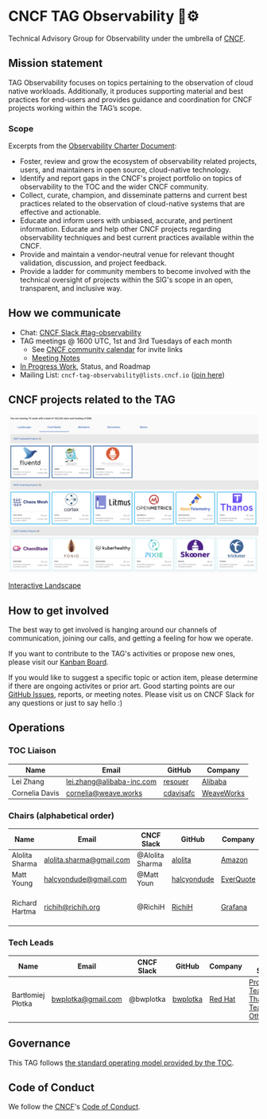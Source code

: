 # CNCF TAG Observability 🔭⚙️

Technical Advisory Group for Observability under the umbrella of [CNCF](https://www.cncf.io/).

## Mission statement

TAG Observability focuses on topics pertaining to the observation of cloud native workloads. Additionally, it produces
supporting material and best practices for end-users and provides guidance and coordination for CNCF projects working within the TAG’s scope.

### Scope

Excerpts from the [Observability Charter Document](observability-charter.md):

* Foster, review and grow the ecosystem of observability related projects, users, and maintainers in open source, cloud-native technology.
* Identify and report gaps in the CNCF's project portfolio on topics of observability to the TOC and the wider CNCF community.
* Collect, curate, champion, and disseminate patterns and current best practices related to the observation of cloud-native systems that are effective and actionable.
* Educate and inform users with unbiased, accurate, and pertinent information. Educate and help other CNCF projects regarding observability techniques and best current practices available within the CNCF.
* Provide and maintain a vendor-neutral venue for relevant thought validation, discussion, and project feedback.
* Provide a ladder for community members to become involved with the technical oversight of projects within the SIG's scope in an open, transparent, and inclusive way.

## How we communicate

* Chat: [CNCF Slack #tag-observability](https://slack.cncf.io)
* TAG meetings @ 1600 UTC, 1st and 3rd Tuesdays of each month
    * See [CNCF community calendar](https://www.cncf.io/community/calendar/) for invite links
    * [Meeting Notes](https://docs.google.com/document/d/1_QoF-njScSuGFI3Ge5zu-G8SbL6scQ8AzT1hq57bRoQ/edit)
* [In Progress Work](https://github.com/cncf/tag-observability/projects/1#card-36042463), Status, and Roadmap
* Mailing List: `cncf-tag-observability@lists.cncf.io` ([join here](https://lists.cncf.io/g/cncf-tag-observability))

## CNCF projects related to the TAG

![projects](cncf-landscape-observability-2022-03-04.png)

[Interactive Landscape](https://landscape.cncf.io/card-mode?category=observability-and-analysis&project=graduated,incubating,sandbox)

## How to get involved

The best way to get involved is hanging around our channels of communication, joining our calls, and getting a feeling for how we operate.

If you want to contribute to the TAG's activities or propose new ones, please visit our [Kanban Board](https://github.com/cncf/tag-observability/projects/1#card-36042463).

If you would like to suggest a specific topic or action item, please determine if there are ongoing activites or prior art. Good starting points are our [GitHub Issues](https://github.com/cncf/tag-observability/issues), reports, or meeting notes. Please visit us on CNCF Slack for any questions or just to say hello :)

## Operations

### TOC Liaison

| Name           | Email                     |  GitHub         | Company      |
| -------------- | ------------------------- | --------------- | ------------ |
| Lei Zhang      | lei.zhang@alibaba-inc.com | [resouer]       | [Alibaba]    |
| Cornelia Davis | cornelia@weave.works      | [cdavisafc]     | [WeaveWorks] |

### Chairs (alphabetical order)

| Name           | Email                      | CNCF Slack      | GitHub        | Company     | Open Source                        |
|--------------- | -------------------------- |---------------- | ------------- | ----------  | ---------------------------------- |
| Alolita Sharma | alolita.sharma@gmail.com   | @Alolita Sharma | [alolita]     | [Amazon]    |                                    |
| Matt Young     | halcyondude@gmail.com      | @Matt Youn      | [halcyondude] | [EverQuote] |                                    |
| Richard Hartma | richih@richih.org          | @RichiH         | [RichiH]      | [Grafana]   | [Prometheus Team]; [PromCon] Lead  |

### Tech Leads

| Name              | Email               | CNCF Slack  | GitHub     | Company   | Open Source                        |
|------------------ | ------------------- |------------ |--------    | --------- | ---------------------------------- |
| Bartłomiej Płotka | bwplotka@gmail.com  | @bwplotka | [bwplotka] | [Red Hat] |  [Prometheus Team]; [Thanos Team]; [Other][bwplotka-other] |

[Alibaba]:    https://www.alibaba.com
[Amazon]:        https://aws.amazon.com
[EverQuote]:  https://www.everquote.com
[Grafana]:    https://grafana.com
[Microsoft]:  https://www.microsoft.com
[Red Hat]:    https://redhat.com
[WeaveWorks]: https://www.weave.works

[Prometheus Team]: https://prometheus.io/governance/#team-members
[Thanos Team]:     https://thanos.io
[bwplotka-other]:  https://www.bwplotka.dev/about/#open-source-projects
[PromCon]:         https://promcon.io

[alolita]:       https://github.com/alolita
[bwplotka]:      https://github.com/bwplotka
[cdavisafc]:     https://github.com/cdavisafc
[halcyondude]:   https://github.com/halcyondude
[resouer]:       https://github.com/resouer
[RichiH]:        https://github.com/RichiH

## Governance

This TAG follows [the standard operating model provided by the TOC](https://github.com/cncf/toc/blob/master/tags/cncf-tags.md#operating-model).

## Code of Conduct

We follow the [CNCF](https://www.cncf.io/)'s [Code of Conduct](https://github.com/cncf/foundation/blob/master/code-of-conduct.md).
